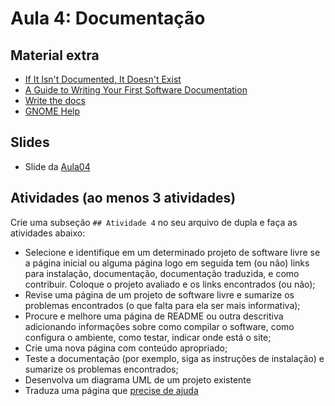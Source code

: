 # Aula 4: Documentação

## Material extra

- [If It Isn't Documented, It Doesn't Exist](https://blog.codinghorror.com/if-it-isnt-documented-it-doesnt-exist/)
- [A Guide to Writing Your First Software Documentation](https://www.sitepoint.com/writing-software-documentation/)
- [Write the docs](https://www.writethedocs.org/)
- [GNOME Help](https://help.gnome.org/users/index.html.pt_BR)

## Slides

- Slide da [Aula04](https://docs.google.com/presentation/d/1dt_MisrGjr5BjYEc5aQ-dwfLYrPXK8ztxktLQper1eA/edit?usp=sharing)

## Atividades (ao menos 3 atividades)

Crie uma subseção `## Atividade 4` no seu arquivo de dupla e faça as atividades abaixo:

- Selecione e identifique em um determinado projeto de software livre se a página inicial ou alguma página logo em seguida tem (ou não) links para instalação, documentação, documentação traduzida, e como contribuir. Coloque o projeto avaliado e os links encontrados (ou não);
- Revise uma página de um projeto de software livre e sumarize os problemas encontrados (o que falta para ela ser mais informativa);
- Procure e melhore uma página de README ou outra descritiva adicionando informações sobre como compilar o software, como configura o ambiente, como testar, indicar onde está o site;
- Crie uma nova página com conteúdo apropriado;
- Teste a documentação (por exemplo, siga as instruções de instalação) e sumarize os problemas encontrados;
- Desenvolva um diagrama UML de um projeto existente
- Traduza uma página que [precise de ajuda](https://github.com/github/opensource.guide/blob/master/docs/translations.md)
